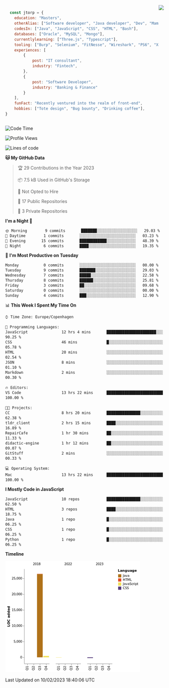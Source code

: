 <p> 
  <img align="right" 
       src="https://media2.giphy.com/media/fAcQ7d1Hnx2XlY6SMe/giphy.webp?cid=ecf05e47a4ikrxauquru0phzjxe4e6rygk4czor1asyzea80&rid=giphy.webp&ct=s" height="150" > 
  </p>
<div align="left">
  
## 
  
```js
  const jtorp = {
    education: "Masters",
    otherAlias: ["Software developer", "Java developer", "Dev", "Mama"],
    codesIn: ["Java", "JavaScript", "CSS", "HTML", "Bash"],
    databases: ["Oracle", "MySQL", "Mongo"],
    currentlylearning: ["Three.js", "Typescript"],
    tooling: ["Burp", "Selenium", "FitNesse", "Wireshark", "PS6", "Xd", "Figma"],
    experiences: [
        {
            post: "IT consultant",
            industry: "Fintech",
        },
        {
            post: "Software Developer",
            industry: "Banking & Finance"
        }
    ],
    funFact: "Recently ventured into the realm of front-end",
    hobbies: ["Tote design", "Bug bounty", "Drinking coffee"],
}
```

##


 <!--START_SECTION:waka-->
![Code Time](http://img.shields.io/badge/Code%20Time-487%20hrs%2046%20mins-blue)

![Profile Views](http://img.shields.io/badge/Profile%20Views-130-blue)

![Lines of code](https://img.shields.io/badge/From%20Hello%20World%20I%27ve%20Written-27%20Thousand%20lines%20of%20code-blue)

**🐱 My GitHub Data** 

> 🏆 29 Contributions in the Year 2023
 > 
> 📦 7.5 kB Used in GitHub's Storage 
 > 
> 🚫 Not Opted to Hire
 > 
> 📜 17 Public Repositories 
 > 
> 🔑 3 Private Repositories  
 > 
**I'm a Night 🦉** 

```text
🌞 Morning        9 commits       ███████░░░░░░░░░░░░░░░░░░   29.03 % 
🌆 Daytime        1 commits       ░░░░░░░░░░░░░░░░░░░░░░░░░   03.23 % 
🌃 Evening       15 commits       ████████████░░░░░░░░░░░░░   48.39 % 
🌙 Night          6 commits       ████░░░░░░░░░░░░░░░░░░░░░   19.35 % 

```
📅 **I'm Most Productive on Tuesday** 

```text
Monday           0 commits       ░░░░░░░░░░░░░░░░░░░░░░░░░   00.00 % 
Tuesday          9 commits       ███████░░░░░░░░░░░░░░░░░░   29.03 % 
Wednesday        7 commits       █████░░░░░░░░░░░░░░░░░░░░   22.58 % 
Thursday         8 commits       ██████░░░░░░░░░░░░░░░░░░░   25.81 % 
Friday           3 commits       ██░░░░░░░░░░░░░░░░░░░░░░░   09.68 % 
Saturday         0 commits       ░░░░░░░░░░░░░░░░░░░░░░░░░   00.00 % 
Sunday           4 commits       ███░░░░░░░░░░░░░░░░░░░░░░   12.90 % 

```


📊 **This Week I Spent My Time On** 

```text
⌚︎ Time Zone: Europe/Copenhagen

💬 Programming Languages: 
JavaScript               12 hrs 4 mins       ██████████████████████░░░   90.25 % 
CSS                      46 mins             █░░░░░░░░░░░░░░░░░░░░░░░░   05.78 % 
HTML                     20 mins             ░░░░░░░░░░░░░░░░░░░░░░░░░   02.54 % 
JSON                     8 mins              ░░░░░░░░░░░░░░░░░░░░░░░░░   01.10 % 
Markdown                 2 mins              ░░░░░░░░░░░░░░░░░░░░░░░░░   00.30 % 

🔥 Editors: 
VS Code                  13 hrs 22 mins      █████████████████████████   100.00 % 

🐱‍💻 Projects: 
CC                       8 hrs 20 mins       ███████████████░░░░░░░░░░   62.38 % 
tldr_client              2 hrs 15 mins       ████░░░░░░░░░░░░░░░░░░░░░   16.89 % 
RepairCafe               1 hr 30 mins        ██░░░░░░░░░░░░░░░░░░░░░░░   11.33 % 
didactic-engine          1 hr 12 mins        ██░░░░░░░░░░░░░░░░░░░░░░░   09.07 % 
GitStuff                 2 mins              ░░░░░░░░░░░░░░░░░░░░░░░░░   00.33 % 

💻 Operating System: 
Mac                      13 hrs 22 mins      █████████████████████████   100.00 % 

```

**I Mostly Code in JavaScript** 

```text
JavaScript               10 repos            ███████████████░░░░░░░░░░   62.50 % 
HTML                     3 repos             ████░░░░░░░░░░░░░░░░░░░░░   18.75 % 
Java                     1 repo              █░░░░░░░░░░░░░░░░░░░░░░░░   06.25 % 
CSS                      1 repo              █░░░░░░░░░░░░░░░░░░░░░░░░   06.25 % 
Python                   1 repo              █░░░░░░░░░░░░░░░░░░░░░░░░   06.25 % 

```


**Timeline**

![Chart not found](https://raw.githubusercontent.com/jtorp/jtorp/main/charts/bar_graph.png) 


 Last Updated on 10/02/2023 18:40:06 UTC
<!--END_SECTION:waka-->
